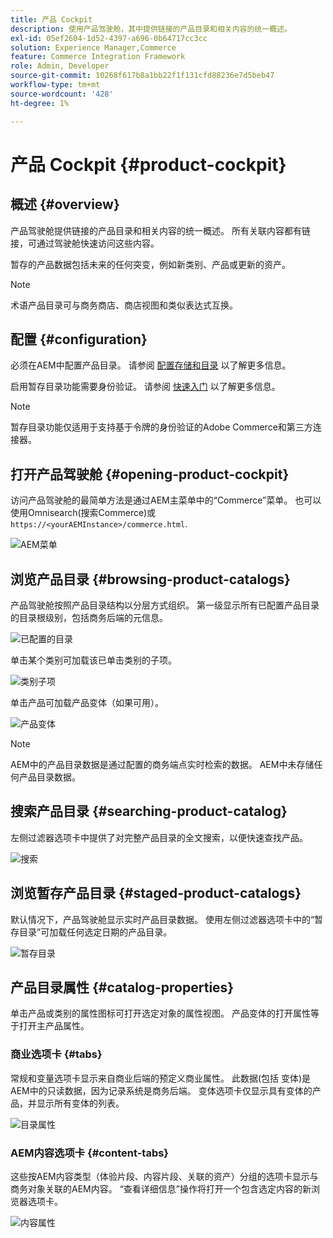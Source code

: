 ```yaml
---
title: 产品 Cockpit
description: 使用产品驾驶舱，其中提供链接的产品目录和相关内容的统一概述。
exl-id: 05ef2604-1d52-4397-a696-0b64717cc3cc
solution: Experience Manager,Commerce
feature: Commerce Integration Framework
role: Admin, Developer
source-git-commit: 10268f617b8a1bb22f1f131cfd88236e7d5beb47
workflow-type: tm+mt
source-wordcount: '428'
ht-degree: 1%

---
```


# 产品 Cockpit {#product-cockpit}

## 概述 {#overview}

产品驾驶舱提供链接的产品目录和相关内容的统一概述。 所有关联内容都有链接，可通过驾驶舱快速访问这些内容。

暂存的产品数据包括未来的任何突变，例如新类别、产品或更新的资产。

>[!NOTE]
>
>术语产品目录可与商务商店、商店视图和类似表达式互换。

## 配置 {#configuration}

必须在AEM中配置产品目录。 请参阅 [配置存储和目录](/help/commerce/cif/getting-started.md#catalog) 以了解更多信息。

启用暂存目录功能需要身份验证。 请参阅 [快速入门](/help/commerce/cif/getting-started.md) 以了解更多信息。

>[!NOTE]
>
>暂存目录功能仅适用于支持基于令牌的身份验证的Adobe Commerce和第三方连接器。

## 打开产品驾驶舱 {#opening-product-cockpit}

访问产品驾驶舱的最简单方法是通过AEM主菜单中的“Commerce”菜单。 也可以使用Omnisearch(搜索Commerce)或 `https://<yourAEMInstance>/commerce.html`.

![AEM菜单](/help/commerce/cif/assets/aem-menu.png)

## 浏览产品目录 {#browsing-product-catalogs}

产品驾驶舱按照产品目录结构以分层方式组织。 第一级显示所有已配置产品目录的目录根级别，包括商务后端的元信息。

![已配置的目录](/help/commerce/cif/assets/catalog-overview.png)

单击某个类别可加载该已单击类别的子项。

![类别子项](/help/commerce/cif/assets/catalog-category-children.png)

单击产品可加载产品变体（如果可用）。

![产品变体](/help/commerce/cif/assets/catalog-product-variation.png)

>[!NOTE]
>
>AEM中的产品目录数据是通过配置的商务端点实时检索的数据。 AEM中未存储任何产品目录数据。

## 搜索产品目录 {#searching-product-catalog}

左侧过滤器选项卡中提供了对完整产品目录的全文搜索，以便快速查找产品。

![搜索](/help/commerce/cif/assets/search-cockpit.png)

## 浏览暂存产品目录 {#staged-product-catalogs}

默认情况下，产品驾驶舱显示实时产品目录数据。 使用左侧过滤器选项卡中的“暂存目录”可加载任何选定日期的产品目录。

![暂存目录](/help/commerce/cif/assets/staged-cockpit.png)

## 产品目录属性 {#catalog-properties}

单击产品或类别的属性图标可打开选定对象的属性视图。 产品变体的打开属性等于打开主产品属性。

### 商业选项卡 {#tabs}

常规和变量选项卡显示来自商业后端的预定义商业属性。 此数据(包括 变体)是AEM中的只读数据，因为记录系统是商务后端。 变体选项卡仅显示具有变体的产品，并显示所有变体的列表。

![目录属性](/help/commerce/cif/assets/catalog-properties.png)

### AEM内容选项卡 {#content-tabs}

这些按AEM内容类型（体验片段、内容片段、关联的资产）分组的选项卡显示与商务对象关联的AEM内容。 “查看详细信息”操作将打开一个包含选定内容的新浏览器选项卡。

![内容属性](/help/commerce/cif/assets/content-properties.png)

